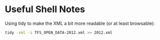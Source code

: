 # Useful Shell Notes

Using tidy to make the XML a bit more readable (or at least browsable):

```sh
tidy -xml -i TFS_OPEN_DATA-2012.xml >> 2012.xml
```
